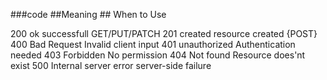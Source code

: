 <!-- project -->

<!-- Authentication = kisi ki identity ko verify krna  -->
<!-- Authorization = mere pas kya power hai jaise me insta ke under kya kya kr skti hu -->

<!-- status code of http  -->
###code    ##Meaning          ## When to Use
       
200        ok            successfull GET/PUT/PATCH
201        created       resource created {POST}
400      Bad Request     Invalid client input
401      unauthorized    Authentication needed
403      Forbidden       No permission
404      Not found       Resource does'nt exist
500    Internal server error server-side failure